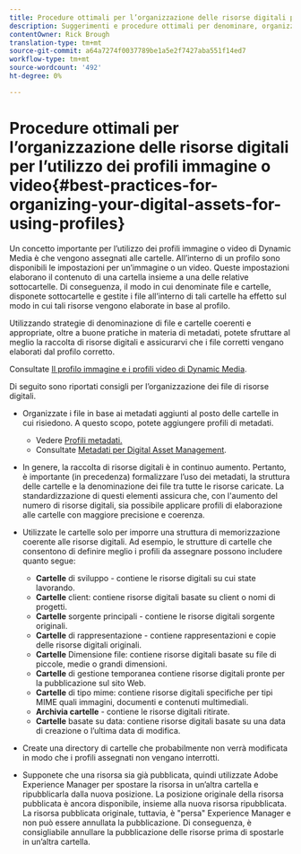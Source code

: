 ```yaml
---
title: Procedure ottimali per l’organizzazione delle risorse digitali per l’utilizzo dei profili immagine o video di Dynamic Media
description: Suggerimenti e procedure ottimali per denominare, organizzare e gestire i file di risorse video e immagini Dynamic Media.
contentOwner: Rick Brough
translation-type: tm+mt
source-git-commit: a64a7274f0037789be1a5e2f7427aba551f14ed7
workflow-type: tm+mt
source-wordcount: '492'
ht-degree: 0%

---
```



# Procedure ottimali per l’organizzazione delle risorse digitali per l’utilizzo dei profili immagine o video{#best-practices-for-organizing-your-digital-assets-for-using-profiles}

Un concetto importante per l’utilizzo dei profili immagine o video di Dynamic Media è che vengono assegnati alle cartelle. All’interno di un profilo sono disponibili le impostazioni per un’immagine o un video. Queste impostazioni elaborano il contenuto di una cartella insieme a una delle relative sottocartelle. Di conseguenza, il modo in cui denominate file e cartelle, disponete sottocartelle e gestite i file all’interno di tali cartelle ha effetto sul modo in cui tali risorse vengono elaborate in base al profilo.

Utilizzando strategie di denominazione di file e cartelle coerenti e appropriate, oltre a buone pratiche in materia di metadati, potete sfruttare al meglio la raccolta di risorse digitali e assicurarvi che i file corretti vengano elaborati dal profilo corretto.

Consultate [Il profilo immagine e i profili video di Dynamic Media](about-image-video-profiles.md).

Di seguito sono riportati consigli per l’organizzazione dei file di risorse digitali.

* Organizzate i file in base ai metadati aggiunti al posto delle cartelle in cui risiedono. A questo scopo, potete aggiungere profili di metadati.

   * Vedere [Profili metadati.](/help/assets/metadata-profiles.md)
   * Consultate [Metadati per Digital Asset Management](/help/assets/manage-metadata.md).

* In genere, la raccolta di risorse digitali è in continuo aumento. Pertanto, è importante (in precedenza) formalizzare l’uso dei metadati, la struttura delle cartelle e la denominazione dei file tra tutte le risorse caricate. La standardizzazione di questi elementi assicura che, con l&#39;aumento del numero di risorse digitali, sia possibile applicare profili di elaborazione alle cartelle con maggiore precisione e coerenza.
* Utilizzate le cartelle solo per imporre una struttura di memorizzazione coerente alle risorse digitali. Ad esempio, le strutture di cartelle che consentono di definire meglio i profili da assegnare possono includere quanto segue:

   * **Cartelle**  di sviluppo - contiene le risorse digitali su cui state lavorando.
   * **Cartelle**  client: contiene risorse digitali basate su client o nomi di progetti.
   * **Cartelle**  sorgente principali - contiene le risorse digitali sorgente originali.
   * **Cartelle**  di rappresentazione - contiene rappresentazioni e copie delle risorse digitali originali.
   * **Cartelle**  Dimensione file: contiene risorse digitali basate su file di piccole, medie o grandi dimensioni.
   * **Cartelle**  di gestione temporanea contiene risorse digitali pronte per la pubblicazione sul sito Web.
   * **Cartelle**  di tipo mime: contiene risorse digitali specifiche per tipi MIME quali immagini, documenti e contenuti multimediali.
   * **Archivia cartelle**  - contiene le risorse digitali ritirate.
   * **Cartelle**  basate su data: contiene risorse digitali basate su una data di creazione o l’ultima data di modifica.

* Create una directory di cartelle che probabilmente non verrà modificata in modo che i profili assegnati non vengano interrotti.
* Supponete che una risorsa sia già pubblicata, quindi utilizzate Adobe Experience Manager per spostare la risorsa in un’altra cartella e ripubblicarla dalla nuova posizione. La posizione originale della risorsa pubblicata è ancora disponibile, insieme alla nuova risorsa ripubblicata. La risorsa pubblicata originale, tuttavia, è &quot;persa&quot;  Experience Manager e non può essere annullata la pubblicazione. Di conseguenza, è consigliabile annullare la pubblicazione delle risorse prima di spostarle in un’altra cartella.

